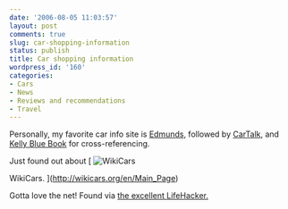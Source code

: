 ```yaml
---
date: '2006-08-05 11:03:57'
layout: post
comments: true
slug: car-shopping-information
status: publish
title: Car shopping information
wordpress_id: '160'
categories:
- Cars
- News
- Reviews and recommendations
- Travel
---
```



Personally, my favorite car info site is [Edmunds](http://edmunds.com/), followed by [CarTalk](http://cartalk.com/), and [Kelly Blue Book](http://www.kbb.com/) for cross-referencing. 

Just found out about [
![WikiCars](http://lifehacker.com/assets/resources/2006/08/wikicars.png)

WikiCars. ](http://wikicars.org/en/Main_Page)

Gotta love the net! Found via [the excellent LifeHacker.](http://lifehacker.com/software/auto/use-wikicars-for-auto-info-191684.php)
